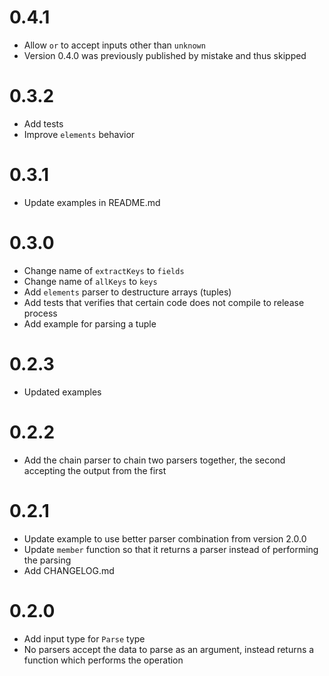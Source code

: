 # 0.4.1

- Allow `or` to accept inputs other than `unknown`
- Version 0.4.0 was previously published by mistake and thus skipped

# 0.3.2

- Add tests
- Improve `elements` behavior

# 0.3.1

- Update examples in README.md

# 0.3.0

- Change name of `extractKeys` to `fields`
- Change name of `allKeys` to `keys`
- Add `elements` parser to destructure arrays (tuples)
- Add tests that verifies that certain code does not compile to release
  process
- Add example for parsing a tuple

# 0.2.3

- Updated examples

# 0.2.2

- Add the chain parser to chain two parsers together, the second accepting
  the output from the first

# 0.2.1

- Update example to use better parser combination from version 2.0.0
- Update `member` function so that it returns a parser instead of performing
  the parsing
- Add CHANGELOG.md

# 0.2.0

- Add input type for `Parse` type
- No parsers accept the data to parse as an argument, instead returns a
  function which performs the operation
